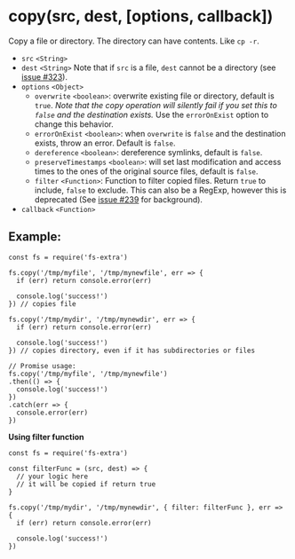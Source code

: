 copy(src, dest, \[options, callback\])
======================================

Copy a file or directory. The directory can have contents. Like `cp -r`.

-   `src` `<String>`
-   `dest` `<String>` Note that if `src` is a file, `dest` cannot be a directory (see [issue \#323](https://github.com/jprichardson/node-fs-extra/issues/323)).
-   `options` `<Object>`
    -   `overwrite` `<boolean>`: overwrite existing file or directory, default is `true`. *Note that the copy operation will silently fail if you set this to `false` and the destination exists.* Use the `errorOnExist` option to change this behavior.
    -   `errorOnExist` `<boolean>`: when `overwrite` is `false` and the destination exists, throw an error. Default is `false`.
    -   `dereference` `<boolean>`: dereference symlinks, default is `false`.
    -   `preserveTimestamps` `<boolean>`: will set last modification and access times to the ones of the original source files, default is `false`.
    -   `filter` `<Function>`: Function to filter copied files. Return `true` to include, `false` to exclude. This can also be a RegExp, however this is deprecated (See [issue \#239](https://github.com/jprichardson/node-fs-extra/issues/239) for background).
-   `callback` `<Function>`

Example:
--------

    const fs = require('fs-extra')

    fs.copy('/tmp/myfile', '/tmp/mynewfile', err => {
      if (err) return console.error(err)

      console.log('success!')
    }) // copies file

    fs.copy('/tmp/mydir', '/tmp/mynewdir', err => {
      if (err) return console.error(err)

      console.log('success!')
    }) // copies directory, even if it has subdirectories or files

    // Promise usage:
    fs.copy('/tmp/myfile', '/tmp/mynewfile')
    .then(() => {
      console.log('success!')
    })
    .catch(err => {
      console.error(err)
    })

**Using filter function**

    const fs = require('fs-extra')

    const filterFunc = (src, dest) => {
      // your logic here
      // it will be copied if return true
    }

    fs.copy('/tmp/mydir', '/tmp/mynewdir', { filter: filterFunc }, err => {
      if (err) return console.error(err)

      console.log('success!')
    })
